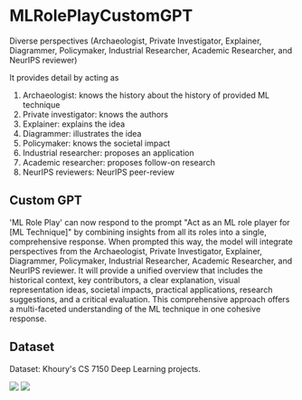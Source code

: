 # MLRolePlayCustomGPT
Diverse perspectives (Archaeologist, Private Investigator, Explainer, Diagrammer, Policymaker, Industrial Researcher, Academic Researcher, and NeurIPS reviewer)

It provides detail by acting as
1. Archaeologist: knows the history about the history of provided ML technique
2. Private investigator: knows the authors
3. Explainer: explains the idea
4. Diagrammer: illustrates the idea
5. Policymaker: knows the societal impact
6. Industrial researcher: proposes an application
7. Academic researcher: proposes follow-on research
8. NeurIPS reviewers: NeurIPS peer-review

## Custom GPT
'ML Role Play' can now respond to the prompt "Act as an ML role player for [ML Technique]" by combining insights from all its roles into a single, comprehensive response. When prompted this way, the model will integrate perspectives from the Archaeologist, Private Investigator, Explainer, Diagrammer, Policymaker, Industrial Researcher, Academic Researcher, and NeurIPS reviewer. It will provide a unified overview that includes the historical context, key contributors, a clear explanation, visual representation ideas, societal impacts, practical applications, research suggestions, and a critical evaluation. This comprehensive approach offers a multi-faceted understanding of the ML technique in one cohesive response.

## Dataset 

Dataset: Khoury's CS 7150 Deep Learning projects.

![](./MLRolePlay1.jpg)
![](./MLRolePlay2.jpg)
